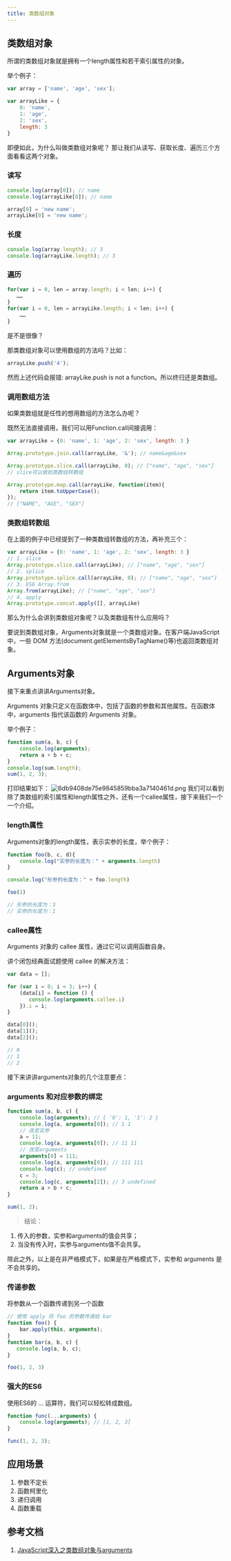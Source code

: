 ```yaml
---
title: 类数组对象
---
```

## 类数组对象
所谓的类数组对象就是拥有一个length属性和若干索引属性的对象。

举个例子：
```js
var array = ['name', 'age', 'sex'];

var arrayLike = {
    0: 'name',
    1: 'age',
    2: 'sex',
    length: 3
}
```
即便如此，为什么叫做类数组对象呢？
那让我们从读写、获取长度、遍历三个方面看看这两个对象。
### 读写
```js
console.log(array[0]); // name
console.log(arrayLike[0]); // name

array[0] = 'new name';
arrayLike[0] = 'new name';
```
### 长度
```js
console.log(array.length); // 3
console.log(arrayLike.length); // 3
```
### 遍历
```js
for(var i = 0, len = array.length; i < len; i++) {
   ……
}
for(var i = 0, len = arrayLike.length; i < len; i++) {
    ……
}
```
是不是很像？

那类数组对象可以使用数组的方法吗？比如：
```js
arrayLike.push('4');
```
然而上述代码会报错: arrayLike.push is not a function。所以终归还是类数组。
### 调用数组方法
如果类数组就是任性的想用数组的方法怎么办呢？

既然无法直接调用，我们可以用Function.call间接调用：
```js
var arrayLike = {0: 'name', 1: 'age', 2: 'sex', length: 3 }

Array.prototype.join.call(arrayLike, '&'); // name&age&sex

Array.prototype.slice.call(arrayLike, 0); // ["name", "age", "sex"]
// slice可以做到类数组转数组

Array.prototype.map.call(arrayLike, function(item){
    return item.toUpperCase();
});
// ["NAME", "AGE", "SEX"]
```
### 类数组转数组
在上面的例子中已经提到了一种类数组转数组的方法，再补充三个：
```js
var arrayLike = {0: 'name', 1: 'age', 2: 'sex', length: 3 }
// 1. slice
Array.prototype.slice.call(arrayLike); // ["name", "age", "sex"]
// 2. splice
Array.prototype.splice.call(arrayLike, 0); // ["name", "age", "sex"]
// 3. ES6 Array.from
Array.from(arrayLike); // ["name", "age", "sex"]
// 4. apply
Array.prototype.concat.apply([], arrayLike)
```
那么为什么会讲到类数组对象呢？以及类数组有什么应用吗？

要说到类数组对象，Arguments对象就是一个类数组对象。在客户端JavaScript中，一些 DOM 方法(document.getElementsByTagName()等)也返回类数组对象。
## Arguments对象
接下来重点讲讲Arguments对象。

Arguments 对象只定义在函数体中，包括了函数的参数和其他属性。在函数体中，arguments 指代该函数的 Arguments 对象。

举个例子：
```js
function sum(a, b, c) {
    console.log(arguments);
    return a + b + c;
}
console.log(sum.length);
sum(1, 2, 3);
```
打印结果如下：
![6db9408de75e9845859bba3a7140461d.png](evernotecid://AC85336C-B325-443E-8ED7-E6554790A944/appyinxiangcom/10797539/ENResource/p909)
我们可以看到除了类数组的索引属性和length属性之外，还有一个callee属性，接下来我们一个一个介绍。

### length属性
Arguments对象的length属性，表示实参的长度，举个例子：
```js
function foo(b, c, d){
    console.log("实参的长度为：" + arguments.length)
}

console.log("形参的长度为：" + foo.length)

foo(1)

// 形参的长度为：3
// 实参的长度为：1
```
### callee属性
Arguments 对象的 callee 属性，通过它可以调用函数自身。

讲个闭包经典面试题使用 callee 的解决方法：
```js
var data = [];

for (var i = 0; i < 3; i++) {
    (data[i] = function () {
       console.log(arguments.callee.i)
    }).i = i;
}

data[0]();
data[1]();
data[2]();

// 0
// 1
// 2
```
接下来讲讲arguments对象的几个注意要点：

### arguments 和对应参数的绑定
```js
function sum(a, b, c) {
    console.log(arguments); // { '0': 1, '1': 2 }
    console.log(a, arguments[0]); // 1 1
    // 改变实参
    a = 11;
    console.log(a, arguments[0]); // 11 11
    // 改变arguments
    arguments[0] = 111;
    console.log(a, arguments[0]); // 111 111
    console.log(c); // undefined
    c = 3;
    console.log(c, arguments[2]); // 3 undefined
    return a + b + c;
}

sum(1, 2);
```
>结论：

1. 传入的参数，实参和arguments的值会共享；
2. 当没有传入时，实参与arguments值不会共享。

除此之外，以上是在非严格模式下，如果是在严格模式下，实参和 arguments 是不会共享的。

### 传递参数
将参数从一个函数传递到另一个函数
```js
// 使用 apply 将 foo 的参数传递给 bar
function foo() {
    bar.apply(this, arguments);
}
function bar(a, b, c) {
   console.log(a, b, c);
}

foo(1, 2, 3)
```
### 强大的ES6
使用ES6的 ... 运算符，我们可以轻松转成数组。
```js
function func(...arguments) {
    console.log(arguments); // [1, 2, 3]
}

func(1, 2, 3);
```
## 应用场景

1. 参数不定长
2. 函数柯里化
3. 递归调用
4. 函数重载

## 参考文档

1. [JavaScript深入之类数组对象与arguments](https://github.com/mqyqingfeng/Blog/issues/14)